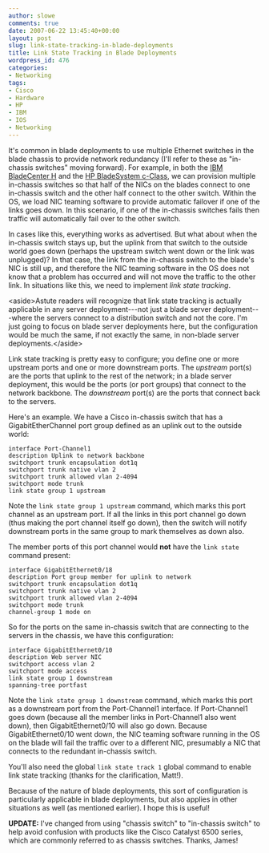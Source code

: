 ```yaml
---
author: slowe
comments: true
date: 2007-06-22 13:45:40+00:00
layout: post
slug: link-state-tracking-in-blade-deployments
title: Link State Tracking in Blade Deployments
wordpress_id: 476
categories:
- Networking
tags:
- Cisco
- Hardware
- HP
- IBM
- IOS
- Networking
---
```


It's common in blade deployments to use multiple Ethernet switches in the blade chassis to provide network redundancy (I'll refer to these as "in-chassis switches" moving forward). For example, in both the [IBM BladeCenter H](http://www-03.ibm.com/systems/bladecenter/bladeh/) and the [HP BladeSystem c-Class](http://h18004.www1.hp.com/products/blades/components/c-class-components.html), we can provision multiple in-chassis switches so that half of the NICs on the blades connect to one in-chassis switch and the other half connect to the other switch. Within the OS, we load NIC teaming software to provide automatic failover if one of the links goes down. In this scenario, if one of the in-chassis switches fails then traffic will automatically fail over to the other switch.

In cases like this, everything works as advertised. But what about when the in-chassis switch stays up, but the uplink from that switch to the outside world goes down (perhaps the upstream switch went down or the link was unplugged)? In that case, the link from the in-chassis switch to the blade's NIC is still up, and therefore the NIC teaming software in the OS does not know that a problem has occurred and will not move the traffic to the other link. In situations like this, we need to implement _link state tracking_.

&lt;aside&gt;Astute readers will recognize that link state tracking is actually applicable in any server deployment---not just a blade server deployment---where the servers connect to a distribution switch and not the core. I'm just going to focus on blade server deployments here, but the configuration would be much the same, if not exactly the same, in non-blade server deployments.&lt;/aside&gt;

Link state tracking is pretty easy to configure; you define one or more upstream ports and one or more downstream ports. The _upstream_ port(s) are the ports that uplink to the rest of the network; in a blade server deployment, this would be the ports (or port groups) that connect to the network backbone. The _downstream_ port(s) are the ports that connect back to the servers.

Here's an example. We have a Cisco in-chassis switch that has a GigabitEtherChannel port group defined as an uplink out to the outside world:

	interface Port-Channel1  
	description Uplink to network backbone  
	switchport trunk encapsulation dot1q  
	switchport trunk native vlan 2  
	switchport trunk allowed vlan 2-4094  
	switchport mode trunk  
	link state group 1 upstream

Note the `link state group 1 upstream` command, which marks this port channel as an upstream port. If all the links in this port channel go down (thus making the port channel itself go down), then the switch will notify downstream ports in the same group to mark themselves as down also.

The member ports of this port channel would **not** have the `link state` command present:

	interface GigabitEthernet0/18  
	description Port group member for uplink to network  
	switchport trunk encapsulation dot1q  
	switchport trunk native vlan 2  
	switchport trunk allowed vlan 2-4094  
	switchport mode trunk  
	channel-group 1 mode on

So for the ports on the same in-chassis switch that are connecting to the servers in the chassis, we have this configuration:

	interface GigabitEthernet0/10  
	description Web server NIC  
	switchport access vlan 2  
	switchport mode access  
	link state group 1 downstream  
	spanning-tree portfast

Note the `link state group 1 downstream` command, which marks this port as a downstream port from the Port-Channel1 interface. If Port-Channel1 goes down (because all the member links in Port-Channel1 also went down), then GigabitEthernet0/10 will also go down. Because GigabitEthernet0/10 went down, the NIC teaming software running in the OS on the blade will fail the traffic over to a different NIC, presumably a NIC that connects to the redundant in-chassis switch.

You'll also need the global `link state track 1` global command to enable link state tracking (thanks for the clarification, Matt!).

Because of the nature of blade deployments, this sort of configuration is particularly applicable in blade deployments, but also applies in other situations as well (as mentioned earlier). I hope this is useful!

**UPDATE:** I've changed from using "chassis switch" to "in-chassis switch" to help avoid confusion with products like the Cisco Catalyst 6500 series, which are commonly referred to as chassis switches. Thanks, James!
